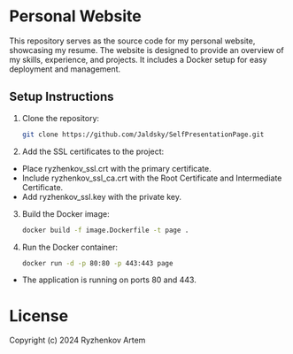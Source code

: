 # Personal Website
This repository serves as the source code for my personal website, showcasing my resume.
The website is designed to provide an overview of my skills, experience, and projects.
It includes a Docker setup for easy deployment and management.
## Setup Instructions

1. Clone the repository:
   ```bash
   git clone https://github.com/Jaldsky/SelfPresentationPage.git

2. Add the SSL certificates to the project:
 - Place ryzhenkov_ssl.crt with the primary certificate.
 - Include ryzhenkov_ssl_ca.crt with the Root Certificate and Intermediate Certificate.
 - Add ryzhenkov_ssl.key with the private key.

3. Build the Docker image:
   ```bash
   docker build -f image.Dockerfile -t page .
   
4. Run the Docker container:
   ```bash
   docker run -d -p 80:80 -p 443:443 page

- The application is running on ports 80 and 443.

# License
Copyright (c) 2024 Ryzhenkov Artem